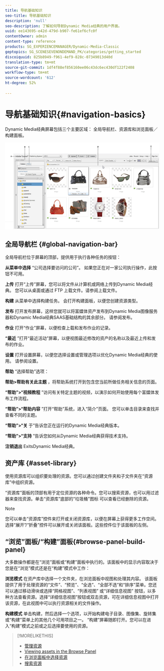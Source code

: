```yaml
---
title: 导航基础知识
seo-title: 导航基础知识
description: 'null'
seo-description: 了解如何导航Dynamic Media经典的用户界面。
uuid: ee143695-e42d-479d-b907-fe61ef6cfc0f
contentOwner: admin
content-type: reference
products: SG_EXPERIENCEMANAGER/Dynamic-Media-Classic
geptopics: SG_SCENESEVENONDEMAND_PK/categories/getting_started
discoiquuid: 825b8949-f961-4ef9-828c-07349013d40d
translation-type: tm+mt
source-git-commit: 1df4f88ef856160ee06c43dc6ec430df122f2408
workflow-type: tm+mt
source-wordcount: '612'
ht-degree: 52%

---
```



# 导航基础知识{#navigation-basics}

Dynamic Media经典屏幕包括三个主要区域： 全局导航栏、资源库和浏览面板／构建面板。

![导航基础知识](/help/assets/gs_navigation_basics_popup_popup.png)

## 全局导航栏 {#global-navigation-bar}

全局导航栏位于屏幕的顶部，提供用于执行各种任务的按钮：

**从菜单中选择** “公司选择要访问的公司”。 如果您正在对一家公司执行操作，此按钮不可用。

**上传** 打开“上传”屏幕，您可以将文件从计算机或网络上传到Dynamic Media经典。 您可以从桌面或通过 FTP 上载文件。请参阅上载文件。

**构建** 从菜单中选择构建任务。 会打开构建面板，以便您创建资源类型。

**发布** 打开发布屏幕，这样您就可以将富媒体资产发布到Dynamic Media图像服务器和Dynamic Media经典SAAS基础结构的其余部分。 请参阅发布。

**作业** 打开“作业”屏幕，以便检查上载和发布作业的记录。

**“最近** ”打开“最近活动”屏幕，以便视图最近修改的资产的名称以及最近上传和发布的作业。

**设置** 打开设置屏幕，以便您选择设置或管理选项以优化Dynamic Media经典的使用。 请参阅设置。

**帮助** “选择帮助”选项：

**帮助>帮助有关此主题** ，将帮助系统打开到包含您当前所做任务相关信息的页面。

**“帮助”>“视频教程** ”访问有关特定主题的视频，以演示如何开始使用每个富媒体发布工作流程。

**“帮助”>“帮助内容** ”打开“帮助”系统，进入“简介”页面。 您可以单击目录来查找并查看不同的主题。

**“帮助”>“关** 于”告诉您正在运行的Dynamic Media经典版本。

**“帮助”>“支持** ”告诉您如何从Dynamic Media经典获得技术支持。

**注销退出** ExitsDynamic Media经典。

## 资产库 {#asset-library}

使用资源库可以组织要处理的资源。您可以通过创建文件夹和子文件夹在“资源库”中组织资源。

“资源库”面板的顶部有用于定位资源的各种命令。您可以搜索资源，也可以用过滤器来查找资源。单击“资源库”底部的“垃圾桶”图标  可以查看已经删除的资源。

>[!NOTE]
>
>您可以单击“资源库”控件来打开或关闭资源库，以便在屏幕上获得更多工作空间。选择“展开”/“折叠”控件可以展开或关闭该面板。这些控件位于该面板的左侧。

## “浏览”面板/“构建”面板{#browse-panel-build-panel}

大多数操作都是在“浏览”面板或“构建”面板中执行的。该面板中的显示内容取决于您是在“浏览”模式还是在“构建”模式中工作：

**浏览模式** 在资产库中选择一个文件夹，在浏览面板中视图和处理其内容。 该面板提供了用于处理资源的“文件”、“预览”、“全选”、“全部不选”和“排序”菜单。您还可以通过移动滑块或选择“网格视图”、“列表视图” 或“详细信息视图” 按钮，以多种方法查看资源。选择“详细信息视图”按钮或双击资源，可在详细信息视图中打开该资源，在此视图中可以执行资源相关的文件操作。

**构建模式** 单击构建，然后选择一个选项，以开始构建电子目录、图像集、旋转集或“构建”菜单上的其他几个可用项目之一。 “构建”屏幕随即打开。您可以在进入“构建”模式之前或之后选择要使用的资源。

>[!MORELIKETHIS]
>
>* [管理资源](about-managing-assets.md)
>* [Viewing assets in the Browse Panel](viewing-assets-browse-panel.md#viewing_assets_in_the_browse_panel)
>* [在浏览面板中选择资源](selecting-assets-browse-panel.md#selecting_assets_in_the_browse_panel)
>* [搜索资源](searching-assets.md#searching_assets)

